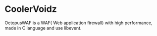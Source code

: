 # CoolerVoidz
OctopusWAF is a WAF( Web application firewall) with high performance, made in C language and use libevent.

